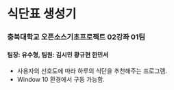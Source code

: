 #  식단표 생성기
### 충북대학교 오픈소스기초프로젝트 02강좌 01팀
#### 팀장: 유수형, 팀원: 김시민 황규현 한민서
*  사용자의 선호도에 따라 하루의 식단을 추천해주는 프로그램.
*  Window 10 환경에서 구동 가능함.
